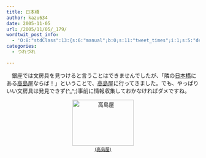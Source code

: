 ```yaml
---
title: 日本橋
author: kazu634
date: 2005-11-05
url: /2005/11/05/_179/
wordtwit_post_info:
  - 'O:8:"stdClass":13:{s:6:"manual";b:0;s:11:"tweet_times";i:1;s:5:"delay";i:0;s:7:"enabled";i:1;s:10:"separation";s:2:"60";s:7:"version";s:3:"3.7";s:14:"tweet_template";b:0;s:6:"status";i:2;s:6:"result";a:0:{}s:13:"tweet_counter";i:2;s:13:"tweet_log_ids";a:1:{i:0;i:2169;}s:9:"hash_tags";a:0:{}s:8:"accounts";a:1:{i:0;s:7:"kazu634";}}'
categories:
  - つれづれ

---
```

<div class="section">
<p>
    　銀座では文房具を見つけると言うことはできませんでしたが、「隣の<a href="http://map.yahoo.co.jp/pl?nl=35.40.39.659&el=139.46.35.897&la=1&fi=1&skey=%b9%e2%c5%e7%b2%b0&sc=1" onclick="__gaTracker('send', 'event', 'outbound-article', 'http://map.yahoo.co.jp/pl?nl=35.40.39.659&el=139.46.35.897&la=1&fi=1&skey=%b9%e2%c5%e7%b2%b0&sc=1', '日本橋');" target="blank">日本橋</a>にある<a href="http://ja.wikipedia.org/wiki/%E9%AB%98%E5%B3%B6%E5%B1%8B" onclick="__gaTracker('send', 'event', 'outbound-article', 'http://ja.wikipedia.org/wiki/%E9%AB%98%E5%B3%B6%E5%B1%8B', '高島屋');" target="blank">高島屋</a>ならば！」ということで、<a href="http://ja.wikipedia.org/wiki/%E9%AB%98%E5%B3%B6%E5%B1%8B" onclick="__gaTracker('send', 'event', 'outbound-article', 'http://ja.wikipedia.org/wiki/%E9%AB%98%E5%B3%B6%E5%B1%8B', '高島屋');" target="blank">高島屋</a>に行ってきました。でも、やっぱりいい文房具は発見できず(^_^;)事前に情報収集しておかなければダメですね。
</p>
  
<p>
<center>
<a href="http://image.blog.livedoor.jp/simoom634/imgs/0/8/0846d634.jpg" onclick="__gaTracker('send', 'event', 'outbound-article', 'http://image.blog.livedoor.jp/simoom634/imgs/0/8/0846d634.jpg', '(高島屋)');" target="_blank"><img width="160" alt="高島屋" src="http://image.blog.livedoor.jp/simoom634/imgs/0/8/0846d634-s.jpg" class="pict" height="120" border="0" /><br /><small>(高島屋)</small></a>
</center>
</p>
</div>